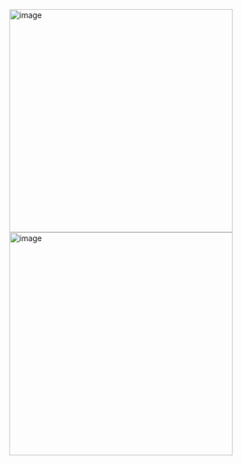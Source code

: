 <img width="400" alt="image" src=https://github.com/user-attachments/assets/e9011909-f4e3-453d-9d78-39c1ecc628b0/>
<img width="400" alt="image" src=https://github.com/user-attachments/assets/d15749f7-6071-4ca0-9715-bb6e1ea60958/>
